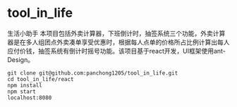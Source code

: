 # tool_in_life
生活小助手
本项目包括外卖计算器，下班倒计时，抽签系统三个功能，外卖计算器是在多人组团点外卖凑单享受优惠时，根据每人点单的价格所占比例计算出每人应付价钱，抽签系统有倒计时摇号功能。该项目基于react开发，UI框架使用ant-Design。
```
git clone git@github.com:panchong1205/tool_in_life.git
cd tool_in_life/react
npm install
npm start
localhost:8080
```
